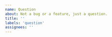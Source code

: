 ```yaml
---
name: Question
about: Not a bug or a feature, just a question.
title: ''
labels: 'question'
assignees: ''
---
```


